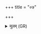 +++
title = "०७"

+++
<details><summary>मूलम् (GR)</summary>

(…) ॥ +++(PS 3.38.9 is repeated)+++
</details>